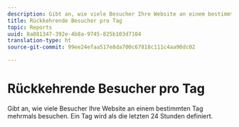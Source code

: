 ```yaml
---
description: Gibt an, wie viele Besucher Ihre Website an einem bestimmten Tag mehrmals besuchen. Ein Tag wird als die letzten 24 Stunden definiert.
title: Rückkehrende Besucher pro Tag
topic: Reports
uuid: 8a881347-392e-4b8a-9745-825b103d7104
translation-type: ht
source-git-commit: 99ee24efaa517e8da700c67818c111c4aa90dc02

---
```



# Rückkehrende Besucher pro Tag

Gibt an, wie viele Besucher Ihre Website an einem bestimmten Tag mehrmals besuchen. Ein Tag wird als die letzten 24 Stunden definiert.

